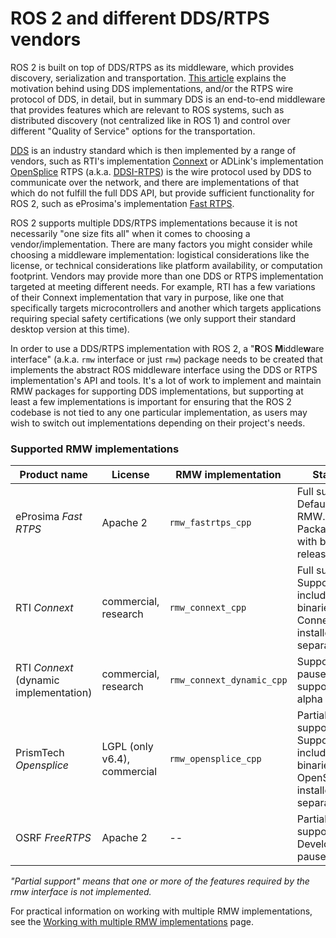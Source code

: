 # ROS 2 and different DDS/RTPS vendors

ROS 2 is built on top of DDS/RTPS as its middleware, which provides discovery, serialization and transportation.
[This article](http://design.ros2.org/articles/ros_on_dds.html) explains the motivation behind using DDS implementations, and/or the RTPS wire protocol of DDS, in detail, but in summary DDS is an end-to-end middleware that provides features which are relevant to ROS systems, such as distributed discovery (not centralized like in ROS 1) and control over different "Quality of Service" options for the transportation.

[DDS](http://portals.omg.org/dds/) is an industry standard which is then implemented by a range of vendors, such as RTI's implementation [Connext](https://www.rti.com/products/) or ADLink's implementation [OpenSplice](https://github.com/ADLINK-IST/opensplice)
RTPS (a.k.a. [DDSI-RTPS](https://www.omg.org/spec/DDSI-RTPS/About-DDSI-RTPS/)) is the wire protocol used by DDS to communicate over the network, and there are implementations of that which do not fulfill the full DDS API, but provide sufficient functionality for ROS 2, such as eProsima's implementation [Fast RTPS](http://www.eprosima.com/index.php/products-all/eprosima-fast-rtps).

ROS 2 supports multiple DDS/RTPS implementations because it is not necessarily "one size fits all" when it comes to choosing a vendor/implementation.
There are many factors you might consider while choosing a middleware implementation: logistical considerations like the license, or technical considerations like platform availability, or computation footprint.
Vendors may provide more than one DDS or RTPS implementation targeted at meeting different needs.
For example, RTI has a few variations of their Connext implementation that vary in purpose, like one that specifically targets microcontrollers and another which targets applications requiring special safety certifications (we only support their standard desktop version at this time).

In order to use a DDS/RTPS implementation with ROS 2, a "**R**OS **M**iddle**w**are interface" (a.k.a. `rmw` interface or just `rmw`) package needs to be created that implements the abstract ROS middleware interface using the DDS or RTPS implementation's API and tools.
It's a lot of work to implement and maintain RMW packages for supporting DDS implementations, but supporting at least a few implementations is important for ensuring that the ROS 2 codebase is not tied to any one particular implementation, as users may wish to switch out implementations depending on their project's needs.

### Supported RMW implementations

| Product name | License | RMW implementation | Status |
| ------------- | ------------- | ----- | ---- |
| eProsima _Fast RTPS_ | Apache 2 | `rmw_fastrtps_cpp` | Full support. Default RMW. Packaged with binary releases. |
| RTI _Connext_ | commercial, research | `rmw_connext_cpp` | Full support. Support included in binaries, but Connext installed separately. |
| RTI _Connext_ (dynamic implementation) | commercial, research | `rmw_connext_dynamic_cpp` | Support paused. Full support until alpha 8.* |
| PrismTech _Opensplice_ | LGPL (only v6.4), commercial | `rmw_opensplice_cpp` | Partial support. Support included in binaries, but OpenSplice installed separately. |
| OSRF _FreeRTPS_ | Apache 2 | -- | Partial support. Development paused. |


_"Partial support" means that one or more of the features required by the rmw interface is not implemented._

For practical information on working with multiple RMW implementations, see the [Working with multiple RMW implementations](Working-with-multiple-RMW-implementations.md) page.